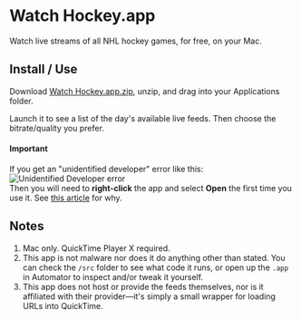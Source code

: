 Watch Hockey.app
============

Watch live streams of all NHL hockey games, for free, on your Mac.

## Install / Use

Download [Watch Hockey.app.zip](https://raw.github.com/mismith/watch-hockey/master/Watch%20Hockey.app.zip), unzip, and drag into your Applications folder.

Launch it to see a list of the day's available live feeds. Then choose the bitrate/quality you prefer.

#### Important
If you get an "unidentified developer" error like this:<br>
![Unidentified Developer error](http://cdn.imore.com/sites/imore.com/files/styles/large/public/field/image/2012/08/Gatekeeper%20can%27t%20open_0.jpeg)<br>
Then you will need to **right-click** the app and select **Open** the first time you use it. See [this article](http://www.imore.com/how-open-apps-unidentified-developer-os-x-mountain-lion) for why.


## Notes

1. Mac only. QuickTime Player X required.
2. This app is not malware nor does it do anything other than stated. You can check the `/src` folder to see what code it runs, or open up the `.app` in Automator to inspect and/or tweak it yourself.
3. This app does not host or provide the feeds themselves, nor is it affiliated with their provider—it's simply a small wrapper for loading URLs into QuickTime.
